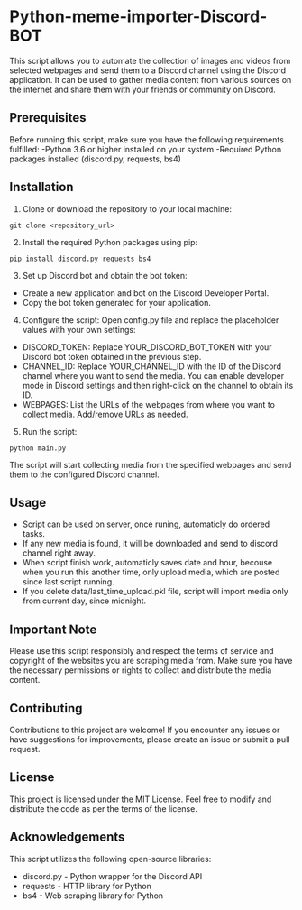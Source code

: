 # Python-meme-importer-Discord-BOT
 
This script allows you to automate the collection of images and videos from selected webpages and send them to a Discord channel using the Discord application. It can be used to gather media content from various sources on the internet and share them with your friends or community on Discord.

## Prerequisites

Before running this script, make sure you have the following requirements fulfilled:
-Python 3.6 or higher installed on your system
-Required Python packages installed (discord.py, requests, bs4)

## Installation

1. Clone or download the repository to your local machine:
```
git clone <repository_url>
```
 
2. Install the required Python packages using pip:
```
pip install discord.py requests bs4
```

3. Set up Discord bot and obtain the bot token:
- Create a new application and bot on the Discord Developer Portal.
- Copy the bot token generated for your application.

4. Configure the script:
Open config.py file and replace the placeholder values with your own settings:
- DISCORD_TOKEN: Replace YOUR_DISCORD_BOT_TOKEN with your Discord bot token obtained in the previous step.
- CHANNEL_ID: Replace YOUR_CHANNEL_ID with the ID of the Discord channel where you want to send the media. You can enable developer mode in Discord settings and then right-click on the channel to obtain its ID.
- WEBPAGES: List the URLs of the webpages from where you want to collect media. Add/remove URLs as needed.
 
5. Run the script:
```
python main.py
```

The script will start collecting media from the specified webpages and send them to the configured Discord channel.

## Usage
- Script can be used on server, once runing, automaticly do ordered tasks.
- If any new media is found, it will be downloaded and send to discord channel right away.
- When script finish work, automaticly saves date and hour, becouse when you run this another time, only upload media, which are posted since last script running.
- If you delete data/last_time_upload.pkl file, script will import media only from current day, since midnight.

## Important Note
Please use this script responsibly and respect the terms of service and copyright of the websites you are scraping media from. Make sure you have the necessary permissions or rights to collect and distribute the media content.

## Contributing
Contributions to this project are welcome! If you encounter any issues or have suggestions for improvements, please create an issue or submit a pull request.

## License
This project is licensed under the MIT License. Feel free to modify and distribute the code as per the terms of the license.

## Acknowledgements
This script utilizes the following open-source libraries:
- discord.py - Python wrapper for the Discord API
- requests - HTTP library for Python
- bs4 - Web scraping library for Python
